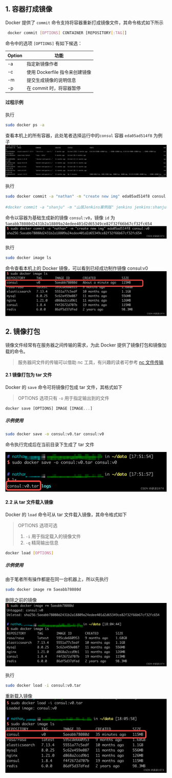 ## 1. 容器打成镜像

Docker 提供了 `commit` 命令支持将容器重新打成镜像文件，其命令格式如下所示

```sh
 docker commit [OPTIONS] CONTAINER [REPOSITORY[:TAG]]
```

命令中的选项 `[OPTIONS]` 有如下候选：

| Option | 功能                           |
| ------ | ------------------------------ |
| -a     | 指定新镜像作者                 |
| -c     | 使用 Dockerfile 指令来创建镜像 |
| -m     | 提交生成镜像的说明信息         |
| -p     | 在 commit 时，将容器暂停       |

#### 过程示例

执行

```sh
sudo docker ps -a
```

 查看本机上的所有容器，此处笔者选择运行中的`consul` 容器 `eda05ad514f8` 为例子
![在这里插入图片描述](img/18_Docker将容器打包成镜像/d4e8e93b9ffd03a729469413f29575bc.png)

执行

```sh
sudo docker commit -a "nathan" -m "create new img" eda05ad514f8 consul:v0

#docker commit -a "shanju" -m "山居Jenkins案例版" jenkins jenkins:shanju-test
```

 命令以容器为基础生成新的镜像 `consul:v0`，镜像 `id` 为 `5aeabb78080d2431b2a18809a24edee401d2d65349ce82f32f66b67cf32fc654`
![在这里插入图片描述](img/18_Docker将容器打包成镜像/cc4ecb6a6243762304b507571b06cb3c.png)

执行

```sh
sudo docker image ls
```

 命令查看本机上的 Docker 镜像，可以看到已经成功制作镜像 consul:v0
![在这里插入图片描述](img/18_Docker将容器打包成镜像/8cfbb8e70c03f02dfe5c4226b0e7b125.png)

## 2. 镜像打包

镜像文件经常有在服务器之间传输的需求，为此 Docker 提供了镜像打包和镜像加载的命令。

> 服务器间文件的传输可以借助 nc 工具，有兴趣的读者可参考 [nc 文件传输](https://blog.csdn.net/weixin_45505313/article/details/126347119#33__73)

#### 2.1 镜像打包为 tar 文件

Docker 的 `save` 命令可将镜像打包成 tar 文件，其格式如下

> OPTIONS 选项只有 `-o` 用于指定输出到的文件

```javascript
docker save [OPTIONS] IMAGE [IMAGE...]
```

##### 示例使用

```sh
sudo docker save -o consul:v0.tar consul:v0
```

命令执行完成后在当前目录下生成了 tar 文件

![在这里插入图片描述](img/18_Docker将容器打包成镜像/508338867e17156867518e1982df5960.png)

#### 2.2 从 tar 文件载入镜像

Docker 的 `load` 命令可从 tar 文件载入镜像，其命令格式如下

> OPTIONS 选项可选
>
> 1. `-i` 用于指定载入的镜像文件
> 2. `-q` 精简输出信息

```sh
docker load [OPTIONS]
```

##### 示例使用

由于笔者所有操作都是在同一台机器上，所以先执行 

```sh
sudo docker image rm 5aeabb78080d
```

 删除之前的镜像
![在这里插入图片描述](img/18_Docker将容器打包成镜像/26a2b39c697747036cae1c64bb992759.png)

执行

```sh
sudo docker load -i consul:v0.tar
```

 重新载入镜像
![在这里插入图片描述](img/18_Docker将容器打包成镜像/ba8bf269eacdbc00bccd07e9a1d4eebb.png)
